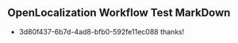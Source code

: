 ## OpenLocalization Workflow Test MarkDown
* 3d80f437-6b7d-4ad8-bfb0-592fe11ec088 
thanks!<!--HONumber=Mar16_HO3-->
